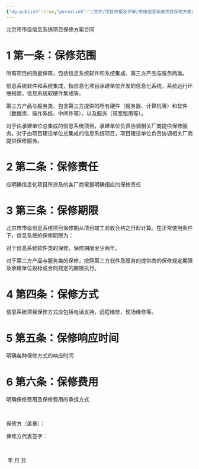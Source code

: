 ```yaml
---
{"dg-publish":true,"permalink":"/文件/项目申报及评审/市级信息系统项目保修方案合同模板/","tags":["项目申报及评审"]}
---
```


北京市市级信息系统项目保修方案合同

 

# 1 第一条：保修范围

所有项目的质量保障，包括信息系统软件和系统集成、第三方产品与服务两类。

信息系统软件和系统集成，指信息化项目承建单位开发的信息化系统，系统运行环境搭建，信息系统软硬件集成等。

第三方产品与服务类，包含第三方提供的所有硬件（服务器、计算机等）和软件（数据库、操作系统、中间件等），以及服务（带宽租用等）。

对于由承建单位总集成的信息系统项目，承建单位负责协调相关厂商提供保修服务。对于由项目建设单位总集成的信息系统项目，项目建设单位负责协调相关厂商提供保修服务。

# 2 第二条：保修责任

应明确信息化项目所涉及的各厂商需要明确相应的保修责任

# 3 第三条：保修期限

北京市市级信息系统项目保修期从项目竣工验收合格之日起计算。在正常使用条件下，信息系统的保修期限为：

对于信息系统软件类的保修，保修期限至少两年。

对于第三方产品与服务类的保修，按照第三方软件及服务的提供商的保修规定期限及承建单位投标或合同规定的期限执行。

# 4 第四条：保修方式

信息系统项目保修方式应包括电话支持，远程维修，现场维修等。

# 5 第五条：保修响应时间

明确各种保修方式的响应时间

# 6 第六条：保修费用

明确保修费用及保修费用的承担方式

​             

保修方（盖章）：

保修方代表签字：

​            

​    年  月   日